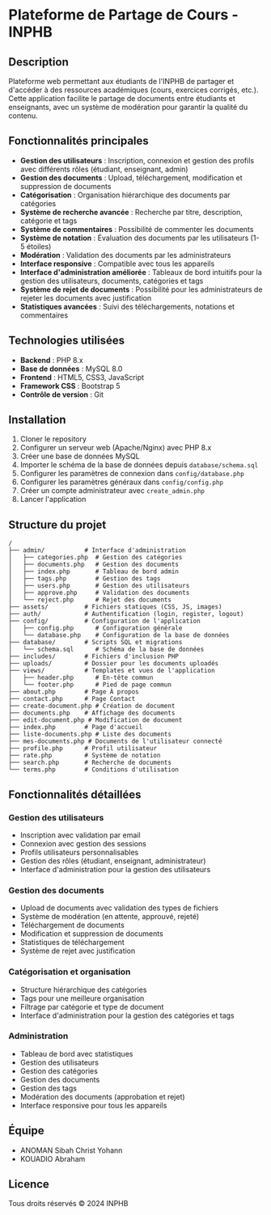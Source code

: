 # Plateforme de Partage de Cours - INPHB

## Description
Plateforme web permettant aux étudiants de l'INPHB de partager et d'accéder à des ressources académiques (cours, exercices corrigés, etc.). Cette application facilite le partage de documents entre étudiants et enseignants, avec un système de modération pour garantir la qualité du contenu.

## Fonctionnalités principales
- **Gestion des utilisateurs** : Inscription, connexion et gestion des profils avec différents rôles (étudiant, enseignant, admin)
- **Gestion des documents** : Upload, téléchargement, modification et suppression de documents
- **Catégorisation** : Organisation hiérarchique des documents par catégories
- **Système de recherche avancée** : Recherche par titre, description, catégorie et tags
- **Système de commentaires** : Possibilité de commenter les documents
- **Système de notation** : Évaluation des documents par les utilisateurs (1-5 étoiles)
- **Modération** : Validation des documents par les administrateurs
- **Interface responsive** : Compatible avec tous les appareils
- **Interface d'administration améliorée** : Tableaux de bord intuitifs pour la gestion des utilisateurs, documents, catégories et tags
- **Système de rejet de documents** : Possibilité pour les administrateurs de rejeter les documents avec justification
- **Statistiques avancées** : Suivi des téléchargements, notations et commentaires

## Technologies utilisées
- **Backend** : PHP 8.x
- **Base de données** : MySQL 8.0
- **Frontend** : HTML5, CSS3, JavaScript
- **Framework CSS** : Bootstrap 5
- **Contrôle de version** : Git

## Installation
1. Cloner le repository
2. Configurer un serveur web (Apache/Nginx) avec PHP 8.x
3. Créer une base de données MySQL
4. Importer le schéma de la base de données depuis `database/schema.sql`
5. Configurer les paramètres de connexion dans `config/database.php`
6. Configurer les paramètres généraux dans `config/config.php`
7. Créer un compte administrateur avec `create_admin.php`
8. Lancer l'application

## Structure du projet
```
/
├── admin/           # Interface d'administration
│   ├── categories.php  # Gestion des catégories
│   ├── documents.php   # Gestion des documents
│   ├── index.php       # Tableau de bord admin
│   ├── tags.php        # Gestion des tags
│   ├── users.php       # Gestion des utilisateurs
│   ├── approve.php     # Validation des documents
│   └── reject.php      # Rejet des documents
├── assets/          # Fichiers statiques (CSS, JS, images)
├── auth/            # Authentification (login, register, logout)
├── config/          # Configuration de l'application
│   ├── config.php      # Configuration générale
│   └── database.php    # Configuration de la base de données
├── database/        # Scripts SQL et migrations
│   └── schema.sql      # Schéma de la base de données
├── includes/        # Fichiers d'inclusion PHP
├── uploads/         # Dossier pour les documents uploadés
├── views/           # Templates et vues de l'application
│   ├── header.php      # En-tête commun
│   └── footer.php      # Pied de page commun
├── about.php        # Page À propos
├── contact.php      # Page Contact
├── create-document.php # Création de document
├── documents.php    # Affichage des documents
├── edit-document.php # Modification de document
├── index.php        # Page d'accueil
├── liste-documents.php # Liste des documents
├── mes-documents.php # Documents de l'utilisateur connecté
├── profile.php      # Profil utilisateur
├── rate.php         # Système de notation
├── search.php       # Recherche de documents
└── terms.php        # Conditions d'utilisation
```

## Fonctionnalités détaillées

### Gestion des utilisateurs
- Inscription avec validation par email
- Connexion avec gestion des sessions
- Profils utilisateurs personnalisables
- Gestion des rôles (étudiant, enseignant, administrateur)
- Interface d'administration pour la gestion des utilisateurs

### Gestion des documents
- Upload de documents avec validation des types de fichiers
- Système de modération (en attente, approuvé, rejeté)
- Téléchargement de documents
- Modification et suppression de documents
- Statistiques de téléchargement
- Système de rejet avec justification

### Catégorisation et organisation
- Structure hiérarchique des catégories
- Tags pour une meilleure organisation
- Filtrage par catégorie et type de document
- Interface d'administration pour la gestion des catégories et tags

### Administration
- Tableau de bord avec statistiques
- Gestion des utilisateurs
- Gestion des catégories
- Gestion des documents
- Gestion des tags
- Modération des documents (approbation et rejet)
- Interface responsive pour tous les appareils

## Équipe
- ANOMAN Sibah Christ Yohann
- KOUADIO Abraham

## Licence
Tous droits réservés © 2024 INPHB 